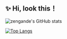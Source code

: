 ## ✨ Hi, look this！

![zengande's GitHub stats](https://github-readme-stats.vercel.app/api?username=zengande&count_private=true)

[![Top Langs](https://github-readme-stats.vercel.app/api/top-langs/?username=zengande&layout=compact&hide=css,html)](https://github.com/zengande)
